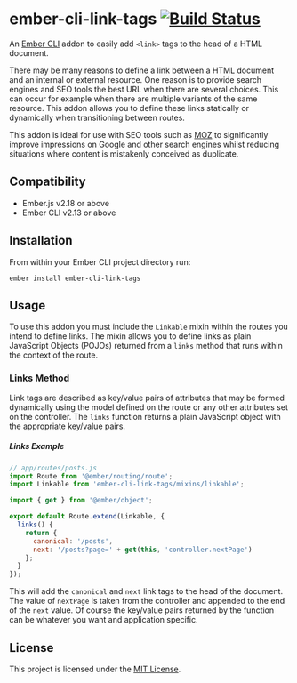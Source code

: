 # ember-cli-link-tags [![Build Status](https://travis-ci.com/tomasbasham/ember-cli-link-tags.svg?branch=master)](https://travis-ci.com/tomasbasham/ember-cli-link-tags)

An [Ember CLI](https://ember-cli.com/) addon to easily add `<link>` tags to the
head of a HTML document.

There may be many reasons to define a link between a HTML document and an
internal or external resource. One reason is to provide search engines and SEO
tools the best URL when there are several choices. This can occur for example
when there are multiple variants of the same resource. This addon allows you to
define these links statically or dynamically when transitioning between routes.

This addon is ideal for use with SEO tools such as [MOZ](https://moz.com/) to
significantly improve impressions on Google and other search engines whilst
reducing situations where content is mistakenly conceived as duplicate.

## Compatibility

* Ember.js v2.18 or above
* Ember CLI v2.13 or above

## Installation

From within your Ember CLI project directory run:
```
ember install ember-cli-link-tags
```

## Usage

To use this addon you must include the `Linkable` mixin within the routes you
intend to define links. The mixin allows you to define links as plain
JavaScript Objects (POJOs) returned from a `links` method that runs within the
context of the route.

### Links Method

Link tags are described as key/value pairs of attributes that may be formed
dynamically using the model defined on the route or any other attributes set on
the controller. The `links` function returns a plain JavaScript object with the
appropriate key/value pairs.

##### Links Example

```JavaScript
// app/routes/posts.js
import Route from '@ember/routing/route';
import Linkable from 'ember-cli-link-tags/mixins/linkable';

import { get } from '@ember/object';

export default Route.extend(Linkable, {
  links() {
    return {
      canonical: '/posts',
      next: '/posts?page=' + get(this, 'controller.nextPage')
    };
  }
});
```

This will add the `canonical` and `next` link tags to the head of the document.
The value of `nextPage` is taken from the controller and appended to the end of
the `next` value. Of course the key/value pairs returned by the function can be
whatever you want and application specific.

## License

This project is licensed under the [MIT License](LICENSE.md).
